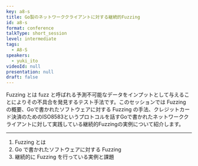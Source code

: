 ```yaml
---
key: a8-s
title: Go製のネットワーククライアントに対する継続的Fuzzing
id: a8-s
format: conference
talkType: short_session
level: intermediate
tags:
  - A8-S
speakers:
  - yuki_ito
videoId: null
presentation: null
draft: false
---
```

Fuzzing とは fuzz と呼ばれる予測不可能なデータをインプットとして与えることによりその不具合を発見するテスト手法です。このセッションでは Fuzzing の概要、Goで書かれたソフトウェアに対する Fuzzing の手法、クレジットカード決済のためのISO8583というプロトコルを話すGoで書かれたネットワーククライアントに対して実践している継続的Fuzzingの実例について紹介します。

---
1. Fuzzing とは
2. Go で書かれたソフトウェアに対する Fuzzing
3. 継続的に Fuzzing を行っている実例と課題
